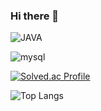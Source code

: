 ### Hi there 👋


![JAVA](https://img.shields.io/badge/JAVA-#FF9E0F.svg?&style=for-the-badge&logo=JAVA&logoColor=black)

![mysql](https://img.shields.io/badge/mysql-4479A1.svg?&style=for-the-badge&logo=mysql&logoColor=white)

[![Solved.ac Profile](http://mazassumnida.wtf/api/generate_badge?boj=tobysug)](https://solved.ac/tobysug)

![Top Langs](https://github-readme-stats.vercel.app/api/top-langs/?username=hs12137&layout=Demo&theme=dark)



<!--
**hs12137/hs12137** is a ✨ _special_ ✨ repository because its `README.md` (this file) appears on your GitHub profile.


https://docs.github.com/ko/get-started/writing-on-github/getting-started-with-writing-and-formatting-on-github/basic-writing-and-formatting-syntax

https://simpleicons.org/
Icon

레이아웃 : Demo(기본 값), compact스타일 옵션: dark, radical, merko, gruvbox, tokyonight, onedark, cobalt, synthwave, highcontrast, dracula

Here are some ideas to get you started:

- 🔭 I’m currently working on ...
- 🌱 I’m currently learning ...
- 👯 I’m looking to collaborate on ...
- 🤔 I’m looking for help with ...
- 💬 Ask me about ...
- 📫 How to reach me: ...
- 😄 Pronouns: ...
- ⚡ Fun fact: ...
-->
